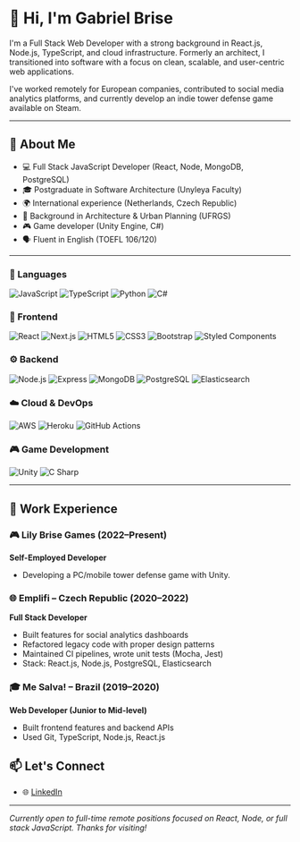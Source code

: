 # 👋 Hi, I'm Gabriel Brise

I'm a Full Stack Web Developer with a strong background in React.js, Node.js, TypeScript, and cloud infrastructure. Formerly an architect, I transitioned into software with a focus on clean, scalable, and user-centric web applications.

I've worked remotely for European companies, contributed to social media analytics platforms, and currently develop an indie tower defense game available on Steam.

---

## 🧠 About Me

- 💻 Full Stack JavaScript Developer (React, Node, MongoDB, PostgreSQL)
- 🎓 Postgraduate in Software Architecture (Unyleya Faculty)
- 🌍 International experience (Netherlands, Czech Republic)
- 🧱 Background in Architecture & Urban Planning (UFRGS)
- 🎮 Game developer (Unity Engine, C#)
- 🗣 Fluent in English (TOEFL 106/120)

---

### 🧠 Languages  
![JavaScript](https://img.shields.io/badge/-JavaScript-F7DF1E?style=for-the-badge&logo=javascript&logoColor=000) ![TypeScript](https://img.shields.io/badge/-TypeScript-3178C6?style=for-the-badge&logo=typescript&logoColor=fff) ![Python](https://img.shields.io/badge/-Python-3776AB?style=for-the-badge&logo=python&logoColor=fff) ![C#](https://img.shields.io/badge/-C%23-239120?style=for-the-badge&logo=csharp&logoColor=fff)

### 🎨 Frontend  
![React](https://img.shields.io/badge/-React-61DAFB?style=for-the-badge&logo=react&logoColor=000) ![Next.js](https://img.shields.io/badge/-Next.js-000000?style=for-the-badge&logo=nextdotjs&logoColor=fff) ![HTML5](https://img.shields.io/badge/-HTML5-E34F26?style=for-the-badge&logo=html5&logoColor=fff) ![CSS3](https://img.shields.io/badge/-CSS3-1572B6?style=for-the-badge&logo=css3&logoColor=fff) ![Bootstrap](https://img.shields.io/badge/-Bootstrap-7952B3?style=for-the-badge&logo=bootstrap&logoColor=fff) ![Styled Components](https://img.shields.io/badge/-Styled--Components-DB7093?style=for-the-badge&logo=styled-components&logoColor=fff)

### ⚙️ Backend  
![Node.js](https://img.shields.io/badge/-Node.js-339933?style=for-the-badge&logo=nodedotjs&logoColor=fff) ![Express](https://img.shields.io/badge/-Express-000000?style=for-the-badge&logo=express&logoColor=fff) ![MongoDB](https://img.shields.io/badge/-MongoDB-47A248?style=for-the-badge&logo=mongodb&logoColor=fff) ![PostgreSQL](https://img.shields.io/badge/-PostgreSQL-4169E1?style=for-the-badge&logo=postgresql&logoColor=fff) ![Elasticsearch](https://img.shields.io/badge/-Elasticsearch-005571?style=for-the-badge&logo=elasticsearch&logoColor=white)

### ☁️ Cloud & DevOps  
![AWS](https://img.shields.io/badge/-AWS-232F3E?style=for-the-badge&logo=amazonaws&logoColor=fff) ![Heroku](https://img.shields.io/badge/-Heroku-430098?style=for-the-badge&logo=heroku&logoColor=fff) ![GitHub Actions](https://img.shields.io/badge/-GitHub%20Actions-2088FF?style=for-the-badge&logo=githubactions&logoColor=fff)

### 🎮 Game Development  
![Unity](https://img.shields.io/badge/-Unity-000000?style=for-the-badge&logo=unity&logoColor=white) ![C Sharp](https://img.shields.io/badge/-C%23-68217A?style=for-the-badge&logo=csharp&logoColor=white)

---

## 💼 Work Experience

### 🎮 Lily Brise Games (2022–Present)
**Self-Employed Developer**  
- Developing a PC/mobile tower defense game with Unity.

### 🌐 Emplifi – Czech Republic (2020–2022)
**Full Stack Developer**  
- Built features for social analytics dashboards  
- Refactored legacy code with proper design patterns  
- Maintained CI pipelines, wrote unit tests (Mocha, Jest)  
- Stack: React.js, Node.js, PostgreSQL, Elasticsearch

### 🎓 Me Salva! – Brazil (2019–2020)
**Web Developer (Junior to Mid-level)**  
- Built frontend features and backend APIs  
- Used Git, TypeScript, Node.js, React.js

## 📫 Let's Connect

- 🌐 [LinkedIn](https://www.linkedin.com/in/gabrielbrise/)

---

*Currently open to full-time remote positions focused on React, Node, or full stack JavaScript. Thanks for visiting!*
